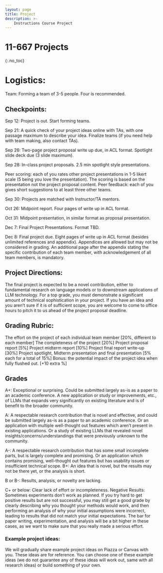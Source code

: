 ```yaml
---
layout: page
title: Project
description: >-
    Instructions Course Project
---
```


# 11-667 Projects
{:.no_toc}

# Logistics:
Team: Forming a team of 3-5 people. Four is recommended.

## Checkpoints: 
Sep 12: Project is out. Start forming teams.

Sep 21: A quick check of your project ideas online with TAs, with one passage maximum to describe your idea. Finalize teams (if you need help with team making, also contact TAs).

Sep 26: Two-page project proposal write up due, in ACL format. Spotlight slide deck due (3 slide maximum).

Sep 28: In-class project proposals. 2.5 min spotlight style presentations.

Peer scoring: each of you rates other project presentations in 1-5 likert scale (5 being you love the presentation). The scoring is based on the presentation not the project proposal content.
Peer feedback: each of you gives short suggestions to at least three other teams.

Sep 30: Projects are matched with Instructor/TA mentors.

Oct 26: Midpoint report. Four pages of write up in ACL format.

Oct 31: Midpoint presentation, in similar format as proposal presentation.

Dec 7: Final Project Presentations. Format TBD.

Dec 8: Final project due. Eight pages of write up in ACL format (besides unlimited references and appendix). Appendices are allowed but may not be considered in grading. An additional page after the appendix stating the specific contribution of each team member, with acknowledgement of all team members, is mandatory.

## Project Directions:
The final project is expected to be a novel contribution, either to fundamental research on language models  or to downstream applications of LLM technology. For a top grade, you must demonstrate a significant amount of technical sophistication in your project. If you have an idea and you aren’t sure if it is of sufficient scope, you are welcome to come to office hours to pitch it to us ahead of the project proposal deadline.

## Grading Rubric: 
The effort on the project of each individual team member [20%, different to each member]
The completeness of the project [20%]
Project proposal report [5%]
Project midterm report [10%]
Project final report write-up [30%]
Project spotlight, Midterm presentation and final presentation [5% each for a total of 15%]
Bonus: the potential impact of the project idea when fully flushed out. [+10 extra %]

## Grades
A+: Exceptional or surprising. Could be submitted largely as-is as a paper to an academic conference. A new application or study or improvements, etc., of LLMs that expands very significantly on existing literature and is of benefit to the broader community.

A: A respectable research contribution that is novel and effective, and could be submitted largely as-is as a paper to an academic conference. Or an application with multiple well-thought out features which aren’t present in existing applications. Or a study of existing LLMs that revealed novel insights/concerns/understandings that were previously unknown to the community.

A-: A respectable research contribution that has some small incomplete parts, but is largely complete and promising. Or an application which contains promising, well-thought out features but has usability issues or insufficient technical scope.
B+: An idea that is novel, but the results may not be there yet, or the analysis is short.

B or B-: Results, analysis, or novelty are lacking.

C+ or below: Clear lack of effort or incompleteness.
Negative Results: Sometimes experiments don’t work as planned. If you try hard to get positive results but are not successful, you may still get a good grade by clearly describing why you thought your methods would work, and then performing an analysis of why your initial assumptions were incorrect, leading to results that did not match your initial expectations. The bar for paper writing, experimentation, and analysis will be a bit higher in these cases, as we want to make sure that you really made a serious effort.

### Example project ideas:

We will gradually share example project ideas on Piazza or Canvas with you. These ideas are for reference. You can choose one of these example ideas (we do not guarantee any of these ideas will work out, same with all research ideas) or build something of your own.
